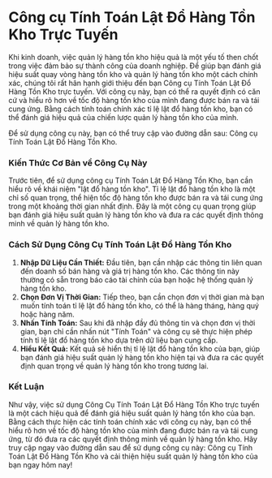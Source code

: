 Công cụ Tính Toán Lật Đổ Hàng Tồn Kho Trực Tuyến
================================================

Khi kinh doanh, việc quản lý hàng tồn kho hiệu quả là một yếu tố then chốt trong việc đảm bảo sự thành công của doanh nghiệp. Để giúp bạn đánh giá hiệu suất quay vòng hàng tồn kho và quản lý hàng tồn kho một cách chính xác, chúng tôi rất hân hạnh giới thiệu đến bạn Công cụ Tính Toán Lật Đổ Hàng Tồn Kho trực tuyến. Với công cụ này, bạn có thể ra quyết định có căn cứ và hiểu rõ hơn về tốc độ hàng tồn kho của mình đang được bán ra và tái cung ứng. Bằng cách tính toán chính xác tỉ lệ lật đổ hàng tồn kho, bạn có thể đánh giá hiệu quả của chiến lược quản lý hàng tồn kho của mình.

Để sử dụng công cụ này, bạn có thể truy cập vào đường dẫn sau: Công cụ Tính Toán Lật Đổ Hàng Tồn Kho.

### Kiến Thức Cơ Bản về Công Cụ Này

Trước tiên, để sử dụng công cụ Tính Toán Lật Đổ Hàng Tồn Kho, bạn cần hiểu rõ về khái niệm "lật đổ hàng tồn kho". Tỉ lệ lật đổ hàng tồn kho là một chỉ số quan trọng, thể hiện tốc độ hàng tồn kho được bán ra và tái cung ứng trong một khoảng thời gian nhất định. Đây là một công cụ quan trọng giúp bạn đánh giá hiệu suất quản lý hàng tồn kho và đưa ra các quyết định thông minh về quản lý hàng tồn kho.

### Cách Sử Dụng Công Cụ Tính Toán Lật Đổ Hàng Tồn Kho

1. **Nhập Dữ Liệu Cần Thiết:** Đầu tiên, bạn cần nhập các thông tin liên quan đến doanh số bán hàng và giá trị hàng tồn kho. Các thông tin này thường có sẵn trong báo cáo tài chính của bạn hoặc hệ thống quản lý hàng tồn kho.
2. **Chọn Đơn Vị Thời Gian:** Tiếp theo, bạn cần chọn đơn vị thời gian mà bạn muốn tính toán tỉ lệ lật đổ hàng tồn kho, có thể là hàng tháng, hàng quý hoặc hàng năm.
3. **Nhấn Tính Toán:** Sau khi đã nhập đầy đủ thông tin và chọn đơn vị thời gian, bạn chỉ cần nhấn nút "Tính Toán" và công cụ sẽ thực hiện phép tính tỉ lệ lật đổ hàng tồn kho dựa trên dữ liệu bạn cung cấp.
4. **Hiểu Kết Quả:** Kết quả sẽ hiển thị tỉ lệ lật đổ hàng tồn kho của bạn, giúp bạn đánh giá hiệu suất quản lý hàng tồn kho hiện tại và đưa ra các quyết định quan trọng về quản lý hàng tồn kho trong tương lai.

### Kết Luận

Như vậy, việc sử dụng Công Cụ Tính Toán Lật Đổ Hàng Tồn Kho trực tuyến là một cách hiệu quả để đánh giá hiệu suất quản lý hàng tồn kho của bạn. Bằng cách thực hiện các tính toán chính xác với công cụ này, bạn có thể hiểu rõ hơn về tốc độ hàng tồn kho của mình đang được bán ra và tái cung ứng, từ đó đưa ra các quyết định thông minh về quản lý hàng tồn kho. Hãy truy cập ngay vào đường dẫn sau để sử dụng công cụ này: Công cụ Tính Toán Lật Đổ Hàng Tồn Kho và cải thiện hiệu suất quản lý hàng tồn kho của bạn ngay hôm nay!